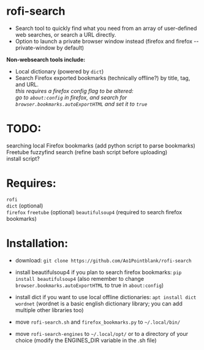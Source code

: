 # rofi-search
- Search tool to quickly find what you need from an array of user-defined web searches, or search a URL directly.
- Option to launch a private browser window instead (firefox and firefox --private-window by default)

**Non-websearch tools include:**
- Local dictionary (powered by ``dict``)
- Search Firefox exported bookmarks (technically offline?) by title, tag, and URL.  
  *this requires a firefox config flag to be altered:  
  go to ``about:config`` in firefox, and search for ``browser.bookmarks.autoExportHTML`` and set it to ``true``*  

# TODO:
searching local Firefox bookmarks (add python script to parse bookmarks)   
Freetube fuzzyfind search (refine bash script before uploading)   
install script? 

# Requires:
``rofi``  
``dict`` (optional)  
``firefox``
``freetube`` (optional)
``beautifulsoup4`` (required to search firefox bookmarks)

# Installation:
- download: ``git clone https://github.com/Ao1Pointblank/rofi-search``

- install beautifulsoup4 if you plan to search firefox bookmarks: ``pip install beautifulsoup4`` (also remember to change ``browser.bookmarks.autoExportHTML`` to true in ``about:config``)

- install dict if you want to use local offline dictionaries: ``apt install dict wordnet`` (wordnet is a basic english dictionary library; you can add multiple other libraries too)

- move ``rofi-search.sh`` and ``firefox_bookmarks.py`` to ``~/.local/bin/`` 

- move ``rofi-search-engines`` to ``~/.local/opt/`` or to a directory of your choice (modify the ENGINES_DIR variable in the .sh file)
